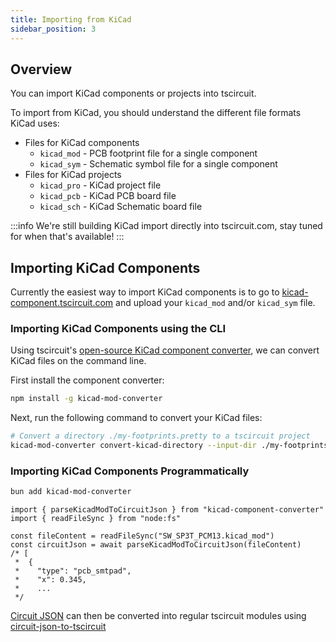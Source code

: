 ```yaml
---
title: Importing from KiCad
sidebar_position: 3
---
```


## Overview

You can import KiCad components or projects into tscircuit.

To import from KiCad, you should understand the different file formats KiCad
uses:

- Files for KiCad components
  - `kicad_mod` - PCB footprint file for a single component
  - `kicad_sym` - Schematic symbol file for a single component
- Files for KiCad projects
  - `kicad_pro` - KiCad project file
  - `kicad_pcb` - KiCad PCB board file
  - `kicad_sch` - KiCad Schematic board file

:::info
We're still building KiCad import directly into tscircuit.com, stay tuned for
when that's available!
:::

## Importing KiCad Components

Currently the easiest way to import KiCad components is to go to [kicad-component.tscircuit.com](https://kicad-component.tscircuit.com/)
and upload your `kicad_mod` and/or `kicad_sym` file.

### Importing KiCad Components using the CLI

Using tscircuit's [open-source KiCad component converter](https://github.com/tscircuit/kicad-component-converter),
we can convert KiCad files on the command line.

First install the component converter:

```bash
npm install -g kicad-mod-converter
```

Next, run the following command to convert your KiCad files:

```bash
# Convert a directory ./my-footprints.pretty to a tscircuit project
kicad-mod-converter convert-kicad-directory --input-dir ./my-footprints.pretty --output-dir ./my-tscircuit-footprints
```

### Importing KiCad Components Programmatically

```bash
bun add kicad-mod-converter
```

```tsx
import { parseKicadModToCircuitJson } from "kicad-component-converter"
import { readFileSync } from "node:fs"

const fileContent = readFileSync("SW_SP3T_PCM13.kicad_mod")
const circuitJson = await parseKicadModToCircuitJson(fileContent)
/* [
 *  {
 *    "type": "pcb_smtpad",
 *    "x": 0.345,
 *    ...
 */
```

[Circuit JSON](https://github.com/tscircuit/circuit-json) can then be converted
into regular tscircuit modules using [circuit-json-to-tscircuit](https://github.com/tscircuit/circuit-json-to-tscircuit)
